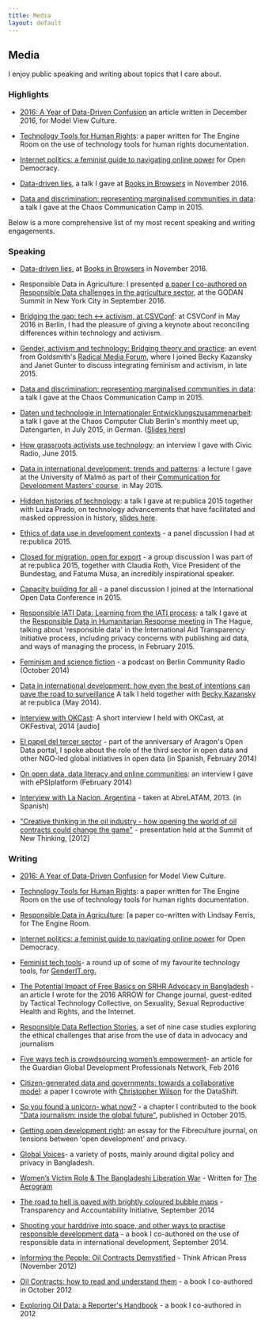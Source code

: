 ```yaml
---
title: Media
layout: default
---
```


## Media

I enjoy public speaking and writing about topics that I care about.

### Highlights

* [2016: A Year of Data-Driven Confusion](https://modelviewculture.com/pieces/2016-a-year-of-data-driven-confusion) an article written in December 2016, for Model View Culture.

* [Technology Tools for Human Rights](https://www.theengineroom.org/technology-tools-human-rights/): a paper written for The Engine Room on the use of technology tools for human rights documentation.

* [Internet politics: a feminist guide to navigating online power](https://www.opendemocracy.net/5050/zara-rahman/internet-politics-feminist-guide-navigating-online-power) for Open Democracy.

* [Data-driven lies](https://www.youtube.com/watch?v=HbPvhK2m8fU), a talk I gave at [Books in Browsers](http://booksinbrowsers.org/program/) in November 2016.

* [Data and discrimination: representing marginalised communities in data](https://media.ccc.de/v/camp2015-6876-data_and_discrimination_representing_marginalised_communities_in_data): a talk I gave at the Chaos Communication Camp in 2015.

Below is a more comprehensive list of my most recent speaking and writing engagements.

### Speaking

* [Data-driven lies](https://www.youtube.com/watch?v=HbPvhK2m8fU), at [Books in Browsers](http://booksinbrowsers.org/program/) in November 2016.

* Responsible Data in Agriculture: I presented [a paper I co-authored on Responsible Data challenges in the agriculture sector](https://www.theengineroom.org/launching-new-responsible-data-in-agriculture-paper/), at the GODAN Summit in New York City in September 2016.

* [Bridging the gap: tech <-> activism, at CSVConf](http://csvconf.com/): at CSVConf in May 2016 in Berlin, I had the pleasure of giving a keynote about reconciling differences within technology and activism.

* [Gender, activism and technology: Bridging theory and practice](http://www.gold.ac.uk/calendar/?id=9130): an event from Goldsmith's [Radical Media Forum](https://www.facebook.com/RadicalMediaForum), where I joined Becky Kazansky and Janet Gunter to discuss integrating feminism and activism, in late 2015.

* [Data and discrimination: representing marginalised communities in data](https://media.ccc.de/v/camp2015-6876-data_and_discrimination_representing_marginalised_communities_in_data): a talk I gave at the Chaos Communication Camp in 2015.

* [Daten und technologie in Internationaler Entwicklungszusammenarbeit](http://zararah.net/blog/2015/07/26/datengarten/): a talk I gave at the Chaos Computer Club Berlin's monthly meet up, Datengarten, in July 2015, in German. ([Slides here](http://www.slideshare.net/zararah/datengarten-final))

* [How grassroots activists use technology](http://www.techforgood.global/blog/civic-radio-interview-with-zahra-rahman-how-grassr/): an interview I gave with Civic Radio, June 2015.

* [Data in international development: trends and patterns](http://www.slideshare.net/zararah/data-in-international-development-extended): a lecture I gave at the University of Malmö as part of their [Communication for Development Masters' course](https://wpmu.mah.se/comdev/2015/05/29/degree-project-examination-seminar-social-capital-open-data-ict4d/), in May 2015.

* [Hidden histories of technology](https://re-publica.de/session/hidden-histories-power-technology): a talk I gave at re:publica 2015 together with Luiza Prado, on technology advancements that have facilitated and masked oppression in history, [slides here](http://www.slideshare.net/zararah/rp15-hiddenhistoriestalk-zr-copy-48272313).

* [Ethics of data use in development contexts](https://re-publica.de/en/session/big-problems-big-data-little-privacy-ethics-data-use-developent-contexts) - a panel discussion I had at re:publica 2015.

* [Closed for migration, open for export](https://re-publica.de/en/session/closed-migration-open-export) - a group discussion I was part of at re:publica 2015, together with Claudia Roth, Vice President of the Bundestag, and Fatuma Musa, an incredibly inspirational speaker.

* [Capacity building for all](https://internationalopendataconfer2015.sched.org/event/36xT/capacity-building-for-all-enrichissement-de-la-capacite-pour-tous) - a panel discussion I joined at the International Open Data Conference in 2015.

* [Responsible IATI Data: Learning from the IATI process](http://www.slideshare.net/zararah/learning-fromiati): a talk I gave at the [Responsible Data in Humanitarian Response meeting](http://www.responsible-data.org/) in The Hague, talking about 'responsible data' in the International Aid Transparency Initiative process, including privacy concerns with publishing aid data, and ways of managing the process, in February 2015.

* [Feminism and science fiction](https://soundcloud.com/berlincommunityradio/hystereo-4-feminist-science-fiction) - a podcast on Berlin Community Radio (October 2014)

* [Data in international development: how even the best of intentions can pave the road to surveillance](https://www.youtube.com/watch?v=Bj1xcE4BUbc) A talk I held together with [Becky Kazansky](http://www.beckykazansky.com/) at re:publica (May 2014).

* [Interview with OKCast](http://okcast.org/2014/07/okfestival-2014-zara-rahman-school-of-data-mini-interview/): A short interview I held with OKCast, at OKFestival, 2014 [audio]

* [El papel del tercer sector](https://www.youtube.com/watch?v=0Chzuu2cb8o) - part of the anniversary of Aragon's Open Data portal, I spoke about the role of the third sector in open data and other NGO-led global initiatives in open data (in Spanish, February 2014)

* [On open data, data literacy and online communities](http://vimeo.com/88866898): an interview I gave with ePSIplatform (February 2014)

* [Interview with La Nacion, Argentina](https://www.youtube.com/watch?v=5Fx6ZuIr7Xg) - taken at AbreLATAM, 2013. (in Spanish)

* ["Creative thinking in the oil industry - how opening the world of oil contracts could change the game"](http://open-strategies.de/sessions/creative-thinking-in-the-oil-industry-how-opening-the-world-of-oil-contracts-could-change-t) - presentation held at the Summit of New Thinking, [2012]


### Writing

* [2016: A Year of Data-Driven Confusion](https://modelviewculture.com/pieces/2016-a-year-of-data-driven-confusion) for Model View Culture.

* [Technology Tools for Human Rights](https://www.theengineroom.org/technology-tools-human-rights/): a paper written for The Engine Room on the use of technology tools for human rights documentation.

* [Responsible Data in Agriculture](https://www.theengineroom.org/launching-new-responsible-data-in-agriculture-paper/): [a paper co-written with Lindsay Ferris, for The Engine Room.

* [Internet politics: a feminist guide to navigating online power](https://www.opendemocracy.net/5050/zara-rahman/internet-politics-feminist-guide-navigating-online-power) for Open Democracy.

* [Feminist tech tools](http://www.genderit.org/feminist-talk/feminist-tech-tools)- a round up of some of my favourite technology tools, for [GenderIT.org.](genderit.org)

* [The Potential Impact of Free Basics on SRHR Advocacy in Bangladesh](https://tacticaltech.org/news/now-out-arrow-change-2016-guest-edited-tactical-tech) - an article I wrote for the 2016 ARROW for Change journal, guest-edited by Tactical Technology Collective, on Sexuality, Sexual Reproductive Health and Rights, and the Internet.

* [Responsible Data Reflection Stories](https://responsibledata.io/reflection-stories/), a set of nine case studies exploring the ethical challenges that arise from the use of data in advocacy and journalism

* [Five ways tech is crowdsourcing women’s empowerment](http://www.theguardian.com/global-development-professionals-network/2016/feb/03/five-ways-tech-crowdsourcing-womens-empowerment)- an article for the Guardian Global Development Professionals Network, Feb 2016

* [Citizen-generated data and governments: towards a collaborative model](http://civicus.org/thedatashift/frontpage-article/citizen-generated-data-and-governments-towards-a-collaborative-model-2/): a paper I cowrote with [Christopher Wilson](https://about.me/christopher_wilson) for the DataShift.

* [So you found a unicorn- what now?](http://zararah.net/blog/2015/11/12/data-journalism-book/) - a chapter I contributed to the book ["Data journalism: inside the global future"](http://www.amazon.com/Data-Journalism-Inside-global-future/dp/1845496639), published in October 2015.

* [Getting open development right](http://twentysix.fibreculturejournal.org/fcjmesh-010-getting-open-development-right/): an essay for the Fibreculture journal, on tensions between 'open development' and privacy.

* [Global Voices](https://globalvoices.org/author/zararahman/)- a variety of posts, mainly around digital policy and privacy in Bangladesh.

* [Women’s Victim Role & The Bangladeshi Liberation War](http://theaerogram.com/women-bangladeshi-liberation-war/) - Written for [The Aerogram](http://theaerogram.com/)

* [The road to hell is paved with brightly coloured bubble maps](http://tech.transparency-initiative.org/zara-rahman-the-road-to-hell-is-paved-with-brightly-coloured-bubble-maps/) - Transparency and Accountability Initiative, September 2014

* [Shooting your harddrive into space, and other ways to practise responsible development data](https://responsibledata.io/ways-to-practise-responsible-development-data/) - a book I co-authored on the use of responsible data in international development, September 2014.

* [Informing the People: Oil Contracts Demystified](http://thinkafricapress.com/legal/openoil-informing-nation-oil-contracts-demystified) - Think African Press (November 2012)

* [Oil Contracts: how to read and understand them](http://openoil.net/understanding-oil-contracts/) - a book I co-authored in October 2012

* [Exploring Oil Data: a Reporter's Handbook](http://openoil.net/exploring-oil-data/) - a book I co-authored in 2012

